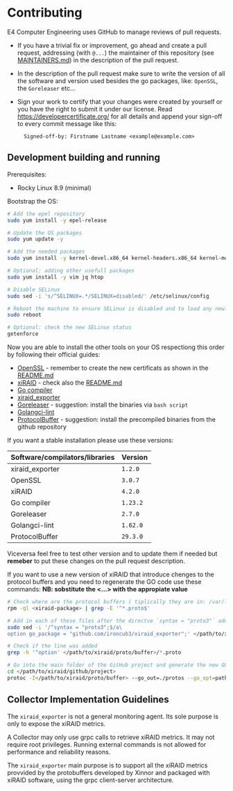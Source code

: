 # Contributing

E4 Computer Engineering uses GitHub to manage reviews of pull requests.

* If you have a trivial fix or improvement, go ahead and create a pull request,
  addressing (with `@...`) the maintainer of this repository (see
  [MAINTAINERS.md](./MAINTAINERS.md)) in the description of the pull request.

* In the description of the pull request make sure to write the version of all
  the software and version used besides the go packages, like:
  `OpenSSL`, the `Goreleaser` etc...

* Sign your work to certify that your changes were created by yourself or you
  have the right to submit it under our license. Read
  <https://developercertificate.org/> for all details and append your sign-off to
  every commit message like this:

        Signed-off-by: Firstname Lastname <example@example.com>

## Development building and running

Prerequisites:

* Rocky Linux 8.9 (minimal)

Bootstrap the OS:

```bash
# Add the epel repository
sudo yum install -y epel-release

# Update the OS packages
sudo yum update -y

# Add the needed packages
sudo yum install -y kernel-devel.x86_64 kernel-headers.x86_64 kernel-modules.x86_64 kernel-modules-extra.x86_64 kernel-tools.x86_64 kernel-tools-libs.x86_64 kernel-rpm-macros.noarch git wget

# Optional: adding other usefull packages
sudo yum install -y vim jq htop

# Disable SELinux
sudo sed -i 's/^SELINUX=.*/SELINUX=disabled/' /etc/selinux/config

# Reboot the machine to ensure SELinux is disabled and to load any newly installed kernel modules
sudo reboot

# Optional: check the new SELinux status
getenforce
```

Now you are able to install the other tools on your OS respectiong this order by following their official guides:

* [OpenSSL](https://github.com/openssl/openssl/blob/master/INSTALL.md#installing-openssl) - remember to create the new certificats as shown in the [README.md](./README.md#openssl-installation)
* [xiRAID](https://xinnor.io/resources/xiraid-classic/) - check also the [README.md](./README.md#xiraid-installation)
* [Go compiler](https://golang.org/dl/)
* [xiraid_exporter](./README.md#xiraid_exporter-installation-and-usage)
* [Goreleaser](https://goreleaser.com/install/#go-install) - suggestion: install the binaries via `bash script`
* [Golangci-lint](https://golangci-lint.run/welcome/install/#local-installation)
* [ProtocolBuffer](https://protobuf.dev/installation/) - suggestion: install the precompiled binaries from the github repository

If you want a stable installation please use these versions:

| **Software/compilators/libraries**   | **Version**       |
|--------------------------------------|-------------------|
| xiraid_exporter                      | `1.2.0`           |
| OpenSSL                              | `3.0.7`           |
| xiRAID                               | `4.2.0`           |
| Go compiler                          | `1.23.2`          |
| Goreleaser                           | `2.7.0`           |
| Golangci-lint                        | `1.62.0`          |
| ProtocolBuffer                       | `29.3.0`          |

Viceversa feel free to test other version and to update them if needed but **remeber** to put
these changes on the pull request description.

If you want to use a new version of xiRAID that introduce chenges to the protocol buffers and you need to regenerate the GO code use these commands:
**NB: sobstitute the <...> with the appropiate value**

```bash
# Check where are the protocol buffers ( tiplically they are in: /var/lib/xraid/gRPC/protobuf )
rpm -ql <xiraid-package> | grep -E '^*.proto$'

# Add in each of these files after the directve `syntax = "proto3"` add the line: `option go_package = "github.com/ironcub3/xiraid_exporter`
sudo sed -i '/^syntax = "proto3";$/a\
option go_package = "github.com/ironcub3/xiraid_exporter";' </path/to/xiraid/proto/buffer>/*.proto

# Check if the line was added
grep -h '^option' </path/to/xiraid/proto/buffer>/*.proto

# Go into the main folder of the GitHub project and generate the new GO code from the protocol buffer
cd </path/to/xiraid/github/project>
protoc -I</path/to/xiraid/proto/buffer> --go_out=./protos --go_opt=paths=source_relative --go-grpc_out=./protos --go-grpc_opt=paths=source_relative </path/to/xiraid/proto/buffer>/*.proto
```

## Collector Implementation Guidelines

The `xiraid_exporter` is not a general monitoring agent. Its sole purpose is only to
expose the xiRAID metrics.

A Collector may only use grpc calls to retrieve xiRAID metrics.
It may not require root privileges. Running external commands is
not allowed for performance and reliability reasons.

The `xiraid_exporter` main purpose is to support all the xiRAID metrics provvided by the protobuffers
 developed by Xinnor and packaged with xiRAID software, using the grpc client-server architecture.
